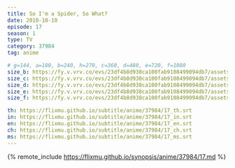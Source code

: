 ```yaml
---
title: So I'm a Spider, So What?
date: 2010-10-10
episode: 17
season: 1
type: TV
category: 37984
tag: anime

# g=144, a=180, b=240, h=270, c=360, d=480, e=720, f=1080
size_b: https://fy.v.vrv.co/evs/23df4b8d938ca100fab9108499094db7/assets/bb724d315f220d83271106f32b2d1310_4043314.mp4
size_c: https://fy.v.vrv.co/evs/23df4b8d938ca100fab9108499094db7/assets/bb724d315f220d83271106f32b2d1310_4043313.mp4
size_d: https://fy.v.vrv.co/evs/23df4b8d938ca100fab9108499094db7/assets/bb724d315f220d83271106f32b2d1310_4043315.mp4
size_e: https://fy.v.vrv.co/evs/23df4b8d938ca100fab9108499094db7/assets/bb724d315f220d83271106f32b2d1310_4043316.mp4
size_f: https://fy.v.vrv.co/evs/23df4b8d938ca100fab9108499094db7/assets/bb724d315f220d83271106f32b2d1310_4043317.mp4

th: https://flixmu.github.io/subtitle/anime/37984/17_th.srt
in: https://flixmu.github.io/subtitle/anime/37984/17_in.srt
en: https://flixmu.github.io/subtitle/anime/37984/17_en.srt
ch: https://flixmu.github.io/subtitle/anime/37984/17_ch.srt
ms: https://flixmu.github.io/subtitle/anime/37984/17_ms.srt
---
```

{% remote_include https://flixmu.github.io/synopsis/anime/37984/17.md %}
